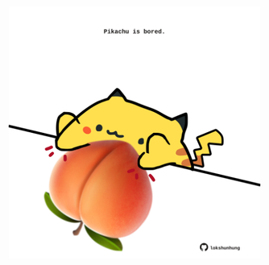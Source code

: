 <!-- built at 24/07/2021, 22:01:48 UTC -->
<p align="center">
  <img width="500" height="500" src="./ReadmeImage.svg">
</p>

